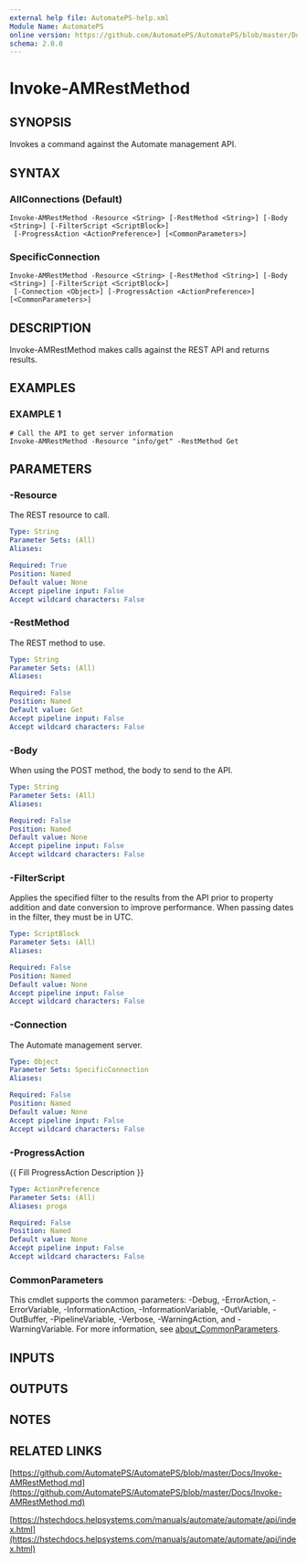```yaml
---
external help file: AutomatePS-help.xml
Module Name: AutomatePS
online version: https://github.com/AutomatePS/AutomatePS/blob/master/Docs/Invoke-AMRestMethod.md
schema: 2.0.0
---
```


# Invoke-AMRestMethod

## SYNOPSIS
Invokes a command against the Automate management API.

## SYNTAX

### AllConnections (Default)
```
Invoke-AMRestMethod -Resource <String> [-RestMethod <String>] [-Body <String>] [-FilterScript <ScriptBlock>]
 [-ProgressAction <ActionPreference>] [<CommonParameters>]
```

### SpecificConnection
```
Invoke-AMRestMethod -Resource <String> [-RestMethod <String>] [-Body <String>] [-FilterScript <ScriptBlock>]
 [-Connection <Object>] [-ProgressAction <ActionPreference>] [<CommonParameters>]
```

## DESCRIPTION
Invoke-AMRestMethod makes calls against the REST API and returns results.

## EXAMPLES

### EXAMPLE 1
```
# Call the API to get server information
Invoke-AMRestMethod -Resource "info/get" -RestMethod Get
```

## PARAMETERS

### -Resource
The REST resource to call.

```yaml
Type: String
Parameter Sets: (All)
Aliases:

Required: True
Position: Named
Default value: None
Accept pipeline input: False
Accept wildcard characters: False
```

### -RestMethod
The REST method to use.

```yaml
Type: String
Parameter Sets: (All)
Aliases:

Required: False
Position: Named
Default value: Get
Accept pipeline input: False
Accept wildcard characters: False
```

### -Body
When using the POST method, the body to send to the API.

```yaml
Type: String
Parameter Sets: (All)
Aliases:

Required: False
Position: Named
Default value: None
Accept pipeline input: False
Accept wildcard characters: False
```

### -FilterScript
Applies the specified filter to the results from the API prior to property addition and date conversion to improve performance. 
When passing dates in the filter, they must be in UTC.

```yaml
Type: ScriptBlock
Parameter Sets: (All)
Aliases:

Required: False
Position: Named
Default value: None
Accept pipeline input: False
Accept wildcard characters: False
```

### -Connection
The Automate management server.

```yaml
Type: Object
Parameter Sets: SpecificConnection
Aliases:

Required: False
Position: Named
Default value: None
Accept pipeline input: False
Accept wildcard characters: False
```

### -ProgressAction
{{ Fill ProgressAction Description }}

```yaml
Type: ActionPreference
Parameter Sets: (All)
Aliases: proga

Required: False
Position: Named
Default value: None
Accept pipeline input: False
Accept wildcard characters: False
```

### CommonParameters
This cmdlet supports the common parameters: -Debug, -ErrorAction, -ErrorVariable, -InformationAction, -InformationVariable, -OutVariable, -OutBuffer, -PipelineVariable, -Verbose, -WarningAction, and -WarningVariable. For more information, see [about_CommonParameters](http://go.microsoft.com/fwlink/?LinkID=113216).

## INPUTS

## OUTPUTS

## NOTES

## RELATED LINKS

[https://github.com/AutomatePS/AutomatePS/blob/master/Docs/Invoke-AMRestMethod.md](https://github.com/AutomatePS/AutomatePS/blob/master/Docs/Invoke-AMRestMethod.md)

[https://hstechdocs.helpsystems.com/manuals/automate/automate/api/index.html](https://hstechdocs.helpsystems.com/manuals/automate/automate/api/index.html)

